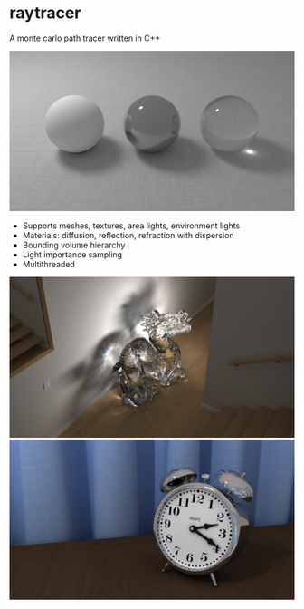 raytracer
=========

A monte carlo path tracer written in C++

![test](renders/balls.png?raw=true)

- Supports meshes, textures, area lights, environment lights
- Materials: diffusion, reflection, refraction with dispersion
- Bounding volume hierarchy
- Light importance sampling
- Multithreaded

![dragon](renders/dragon.png?raw=true)
![clock](renders/clock.png?raw=true)
